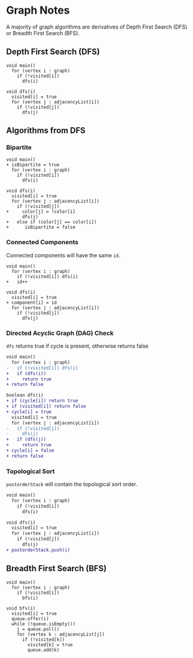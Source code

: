 # Graph Notes
A majority of graph algorithms are derivatives of Depth First Search (DFS) or Breadth First Search (BFS).
## Depth First Search (DFS)
```
void main()
  for (vertex i : graph)
    if (!visited[i])
      dfs(i)

void dfs(i)
  visited[i] = true
  for (vertex j : adjacencyList[i])
    if (!visited[j])
      dfs(j)
```
## Algorithms from DFS
### Bipartite
```
void main()
+ isBipartite = true
  for (vertex i : graph)
    if (!visited[i])
      dfs(i)

void dfs(i)
  visited[i] = true
  for (vertex j : adjacencyList[i])
    if (!visited[j])
+     color[j] = !color[i]
      dfs(j)
+   else if (color[j] == color[i])
+      isBipartite = false
```
### Connected Components
Connected components will have the same `id`.
```
void main()
  for (vertex i : graph)
    if (!visited[i]) dfs(i)
+   id++

void dfs(i)
  visited[i] = true
+ component[i] = id
  for (vertex j : adjacencyList[i])
    if (!visited[j])
      dfs(j)
```
### Directed Acyclic Graph (DAG) Check
`dfs` returns true if cycle is present, otherwise returns false
``` diff
void main()
  for (vertex i : graph)
-   if (!visited[i]) dfs(i)
+   if (dfs(i))
+     return true
+ return false

boolean dfs(i)
+ if (cycle[i]) return true
+ if (visited[i]) return false
+ cycle[i] = true
  visited[i] = true
  for (vertex j : adjacencyList[i])
-   if (!visited[j])
-     dfs(j)
+   if (dfs(j))
+     return true
+ cycle[i] = false
+ return false
```
### Topological Sort
`postorderStack` will contain the topological sort order.
``` diff
void main()
  for (vertex i : graph)
    if (!visited[i])
      dfs(i)

void dfs(i)
  visited[i] = true
  for (vertex j : adjacencyList[i])
    if (!visited[j])
      dfs(j)
+ postorderStack.push(i)
```
## Breadth First Search (BFS)
```
void main()
  for (vertex i : graph)
    if (!visited[i])
      bfs(i)

void bfs(i)
  visited[i] = true
  queue.offer(i)
  while (!queue.isEmpty())
    j = queue.poll()
    for (vertex k : adjacencyList[j])
      if (!visited[k])
        visited[k] = true
        queue.add(k)
```
